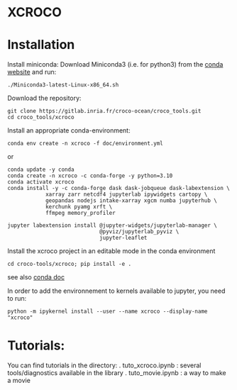 XCROCO
====== 




Installation
=============

Install miniconda:
Download Miniconda3 (i.e. for python3) from the [conda website](https://conda.io/miniconda.html) and run:
```
./Miniconda3-latest-Linux-x86_64.sh
```

Download the repository:
```
git clone https://gitlab.inria.fr/croco-ocean/croco_tools.git
cd croco_tools/xcroco
```

Install an appropriate conda-environment:
```
conda env create -n xcroco -f doc/environment.yml
```
or
```
conda update -y conda
conda create -n xcroco -c conda-forge -y python=3.10 
conda activate xcroco
conda install -y -c conda-forge dask dask-jobqueue dask-labextension \
            xarray zarr netcdf4 jupyterlab ipywidgets cartopy \
            geopandas nodejs intake-xarray xgcm numba jupyterhub \
            kerchunk pyamg xrft \
            ffmpeg memory_profiler
            
jupyter labextension install @jupyter-widgets/jupyterlab-manager \
                             @pyviz/jupyterlab_pyviz \
                             jupyter-leaflet
```
Install the xcroco project in an editable mode in the conda environment
```
cd croco-tools/xcroco; pip install -e .
```
see also [conda doc](doc/conda.md)

In order to add the environnement to kernels available to jupyter, you need to run:
```
python -m ipykernel install --user --name xcroco --display-name "xcroco"
```


Tutorials:
=========
You can find tutorials in the directory:
. tuto_xcroco.ipynb : several tools/diagnostics available in the library
. tuto_movie.ipynb : a way to make a movie